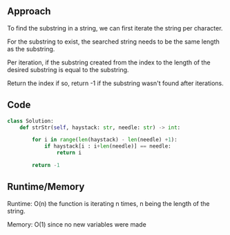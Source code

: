 ## Approach

To find the substring in a string, we can first iterate the string per character.

For the substring to exist, the searched string needs to be the same length as the substring.

Per iteration, if the substring created from the index to the length of the desired substring is equal to the substring.

Return the index if so, return -1 if the substring wasn't found after iterations.



## Code

``` python
class Solution:
    def strStr(self, haystack: str, needle: str) -> int:

        for i in range(len(haystack) - len(needle) +1):
            if haystack[i : i+len(needle)] == needle:
                return i

        return -1
```

## Runtime/Memory

Runtime: O(n) the function is iterating n times, n being the length of the string.

Memory: O(1) since no new variables were made